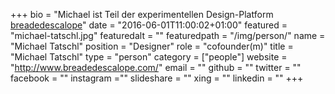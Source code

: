 +++
bio = "Michael ist Teil der experimentellen Design-Platform [breadedescalope](http://www.breadedescalope.com/)"
date = "2016-06-01T11:00:02+01:00"
featured = "michael-tatschl.jpg"
featuredalt = ""
featuredpath = "/img/person/"
name = "Michael Tatschl"
position = "Designer"
role = "cofounder(m)"
title = "Michael Tatschl"
type = "person"
category = ["people"]
website = "http://www.breadedescalope.com/"
email = ""
github = ""
twitter = ""
facebook = ""
instagram =""
slideshare = ""
xing = ""
linkedin = ""
+++
